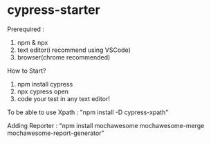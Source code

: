 # cypress-starter 

Prerequired : 
1. npm & npx
2. text editor(i recommend using VSCode)
3. browser(chrome recommended)

How to Start?
1. npm install cypress
2. npx cypress open
3. code your test in any text editor!

To be able to use Xpath : "npm install -D cypress-xpath"

Adding Reporter : "npm install mochawesome mochawesome-merge mochawesome-report-generator"
